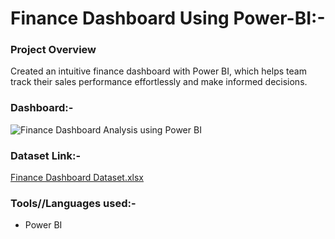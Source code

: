 # Finance Dashboard Using Power-BI:-




### Project Overview
Created an intuitive finance dashboard with Power BI, which helps team track their sales performance effortlessly and make informed decisions.

### Dashboard:-
![Finance Dashboard Analysis using Power BI](https://github.com/rajgudhka/Finance-Dashboard-Using-Power-BI/assets/167026479/4f55c612-f718-467b-ae3f-d016e26e9ec6)

### Dataset Link:-
[Finance Dashboard Dataset.xlsx](https://github.com/user-attachments/files/15567053/Finance.Dashboard.Dataset.xlsx)
### Tools//Languages used:-

- Power BI




